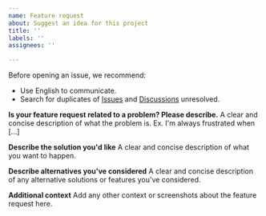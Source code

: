 ```yaml
---
name: Feature request
about: Suggest an idea for this project
title: ''
labels: ''
assignees: ''

---
```

Before opening an issue, we recommend:
* Use English to communicate.
* Search for duplicates of [Issues](https://github.com/eolinker/eoapi/issues) and [Discussions](https://github.com/eolinker/eoapi/discussions) unresolved.

**Is your feature request related to a problem? Please describe.**
A clear and concise description of what the problem is. Ex. I'm always frustrated when [...]

**Describe the solution you'd like**
A clear and concise description of what you want to happen.

**Describe alternatives you've considered**
A clear and concise description of any alternative solutions or features you've considered.

**Additional context**
Add any other context or screenshots about the feature request here.
